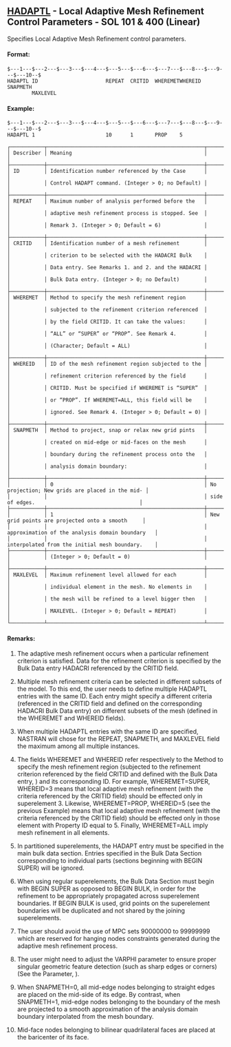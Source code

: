 ## [HADAPTL](https://help.hexagonmi.com/bundle/MSC_Nastran_2022.4/page/Nastran_Combined_Book/qrg/bulkfgil/TOC.HADAPTL.xhtml) - Local Adaptive Mesh Refinement Control Parameters - SOL 101 & 400 (Linear)

Specifies Local Adaptive Mesh Refinement control parameters.

#### Format:

```nastran
$---1---$---2---$---3---$---4---$---5---$---6---$---7---$---8---$---9---$---10--$
HADAPTL ID                      REPEAT  CRITID  WHEREMETWHEREID SNAPMETH        
        MAXLEVEL                                                                
```
#### Example:

```nastran
$---1---$---2---$---3---$---4---$---5---$---6---$---7---$---8---$---9---$---10--$
HADAPTL 1                       10      1       PROP    5                       
```
```text
┌───────────┬───────────────────────────────────────────────────┬─────────────────────────────────────────────────┐
│ Describer │ Meaning                                           │                                                 │
├───────────┼───────────────────────────────────────────────────┼─────────────────────────────────────────────────┤
│ ID        │ Identification number referenced by the Case      │                                                 │
│           │ Control HADAPT command. (Integer > 0; no Default) │                                                 │
├───────────┼───────────────────────────────────────────────────┼─────────────────────────────────────────────────┤
│ REPEAT    │ Maximum number of analysis performed before the   │                                                 │
│           │ adaptive mesh refinement process is stopped. See  │                                                 │
│           │ Remark 3. (Integer > 0; Default = 6)              │                                                 │
├───────────┼───────────────────────────────────────────────────┼─────────────────────────────────────────────────┤
│ CRITID    │ Identification number of a mesh refinement        │                                                 │
│           │ criterion to be selected with the HADACRI Bulk    │                                                 │
│           │ Data entry. See Remarks 1. and 2. and the HADACRI │                                                 │
│           │ Bulk Data entry. (Integer > 0; no Default)        │                                                 │
├───────────┼───────────────────────────────────────────────────┼─────────────────────────────────────────────────┤
│ WHEREMET  │ Method to specify the mesh refinement region      │                                                 │
│           │ subjected to the refinement criterion referenced  │                                                 │
│           │ by the field CRITID. It can take the values:      │                                                 │
│           │ “ALL” or “SUPER” or “PROP”. See Remark 4.         │                                                 │
│           │ (Character; Default = ALL)                        │                                                 │
├───────────┼───────────────────────────────────────────────────┼─────────────────────────────────────────────────┤
│ WHEREID   │ ID of the mesh refinement region subjected to the │                                                 │
│           │ refinement criterion referenced by the field      │                                                 │
│           │ CRITID. Must be specified if WHEREMET is “SUPER”  │                                                 │
│           │ or “PROP”. If WHEREMET=ALL, this field will be    │                                                 │
│           │ ignored. See Remark 4. (Integer > 0; Default = 0) │                                                 │
├───────────┼───────────────────────────────────────────────────┼─────────────────────────────────────────────────┤
│ SNAPMETH  │ Method to project, snap or relax new grid pints   │                                                 │
│           │ created on mid-edge or mid-faces on the mesh      │                                                 │
│           │ boundary during the refinement process onto the   │                                                 │
│           │ analysis domain boundary:                         │                                                 │
├───────────┼───────────────────────────────────────────────────┼─────────────────────────────────────────────────┤
│           │ 0                                                 │ No projection; New grids are placed in the mid- │
│           │                                                   │ side of edges.                                  │
├───────────┼───────────────────────────────────────────────────┼─────────────────────────────────────────────────┤
│           │ 1                                                 │ New grid points are projected onto a smooth     │
│           │                                                   │ approximation of the analysis domain boundary   │
│           │                                                   │ interpolated from the initial mesh boundary.    │
├───────────┼───────────────────────────────────────────────────┼─────────────────────────────────────────────────┤
│           │ (Integer > 0; Default = 0)                        │                                                 │
├───────────┼───────────────────────────────────────────────────┼─────────────────────────────────────────────────┤
│ MAXLEVEL  │ Maximum refinement level allowed for each         │                                                 │
│           │ individual element in the mesh. No elements in    │                                                 │
│           │ the mesh will be refined to a level bigger then   │                                                 │
│           │ MAXLEVEL. (Integer > 0; Default = REPEAT)         │                                                 │
└───────────┴───────────────────────────────────────────────────┴─────────────────────────────────────────────────┘
```
#### Remarks:

1. The adaptive mesh refinement occurs when a particular refinement criterion is satisfied. Data for the refinement criterion is specified by the Bulk Data entry HADACRI referenced by the CRITID field.

2. Multiple mesh refinement criteria can be selected in different subsets of the model. To this end, the user needs to define multiple HADAPTL entries with the same ID. Each entry might specify a different criteria (referenced in the CRITID field and defined on the corresponding HADACRI Bulk Data entry) on different subsets of the mesh (defined in the WHEREMET and WHEREID fields).

3. When multiple HADAPTL entries with the same ID are specified, NASTRAN will chose for the REPEAT, SNAPMETH, and MAXLEVEL field the maximum among all multiple instances.

4. The fields WHEREMET and WHEREID refer respectively to the Method to specify the mesh refinement region (subjected to the refinement criterion referenced by the field CRITID and defined with the Bulk Data entry,  ) and its corresponding ID. For example, WHEREMET=SUPER, WHEREID=3 means that local adaptive mesh refinement (with the criteria referenced by the CRITID field) should be effected only in superelement 3. Likewise, WHEREMET=PROP, WHEREID=5 (see the previous Example) means that local adaptive mesh refinement (with the criteria referenced by the CRITID field) should be effected only in those element with Property ID equal to 5. Finally, WHEREMET=ALL imply mesh refinement in all elements.

5. In partitioned superelements, the HADAPT entry must be specified in the main bulk data section. Entries specified in the Bulk Data Section corresponding to individual parts (sections beginning with BEGIN SUPER) will be ignored.

6. When using regular superelements, the Bulk Data Section must begin with BEGIN SUPER as opposed to BEGIN BULK, in order for the refinement to be appropriately propagated across superelement boundaries. If BEGIN BULK is used, grid points on the superelement boundaries will be duplicated and not shared by the joining superelements.

7. The user should avoid the use of MPC sets 90000000 to 99999999 which are reserved for hanging nodes constraints generated during the adaptive mesh refinement process.

8. The user might need to adjust the VARPHI parameter to ensure proper singular geometric feature detection (such as sharp edges or corners) (See the Parameter,  ).

9. When SNAPMETH=0, all mid-edge nodes belonging to straight edges are placed on the mid-side of its edge. By contrast, when SNAPMETH=1, mid-edge nodes belonging to the boundary of the mesh are projected to a smooth approximation of the analysis domain boundary interpolated from the mesh boundary.

10. Mid-face nodes belonging to bilinear quadrilateral faces are placed at the baricenter of its face.

